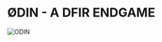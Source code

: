 # ØDIN - A DFIR ENDGAME

![ODIN](https://github.com/Worldsleaks/DFIR-Powershell/assets/99112106/4b630b92-febd-4cfa-ba6f-19ffb160e6db)
